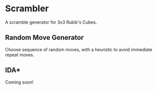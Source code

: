 # Scrambler

A scramble generator for 3x3 Rubik's Cubes.

## Random Move Generator

Choose sequence of random moves, with a heuristic to avoid immediate repeat
moves.

## IDA*

Coming soon!
